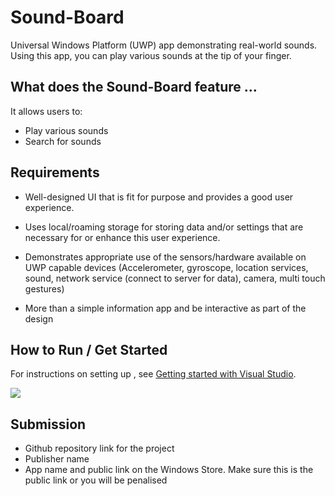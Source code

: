 # Sound-Board
Universal Windows Platform (UWP) app demonstrating real-world sounds. Using this app, you can play various sounds at the tip of your finger.

## What does the Sound-Board feature ...

It allows users to:
- Play various sounds 
- Search for sounds



## Requirements
- Well-designed UI that is fit for purpose and provides a good user experience.

- Uses local/roaming storage for storing data and/or settings that are necessary for or enhance this user experience.

- Demonstrates appropriate use of the sensors/hardware available on UWP capable devices (Accelerometer, gyroscope, location services, sound, network service (connect to server for data), camera, multi touch gestures)

- More than a simple information app and be interactive as part of the design





## How to Run / Get Started
For instructions on setting up , see [Getting started with Visual Studio](https://www.visualstudio.com/vs/getting-started/).



![](https://pbs.twimg.com/profile_images/867034392891457537/2_PUj0BC_400x400.jpg)








## Submission
- Github repository link for the project
- Publisher name
- App name and public link on the Windows Store. Make sure this is the public link or you will be penalised
